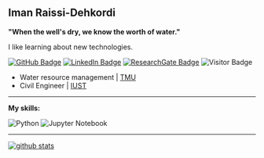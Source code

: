 ## Iman Raissi-Dehkordi 

**"When the well's dry, we know the worth of water."**

I like learning about new technologies.

[![GitHub Badge](https://img.shields.io/github/followers/ImanRaissi?style=social)](https://github.com/ImanRaissi?tab=followers)
[![LinkedIn Badge](https://img.shields.io/badge/My-LinkedIn-blue)](https://www.linkedin.com/in/iman-raissi50b7a61b4/)
[![ResearchGate Badge](https://img.shields.io/badge/My-ResearchGate-brightgreen)](https://www.researchgate.net/profile/Iman-Dehkordi)
![Visitor Badge](https://visitor-badge.laobi.icu/badge?page_id=ImanRaissi.ImanRaissi)



- Water resource management | [TMU](https://www.usnews.com/education/best-global-universities/tarbiat-modares-university-528825)
- Civil Engineer | [IUST](https://www.timeshighereducation.com/world-university-rankings/iran-university-science-and-technology)

---
**My skills:**

![Python](https://img.shields.io/badge/python-3670A0?style=for-the-badge&logo=python&logoColor=ffdd54) 
![Jupyter Notebook](https://img.shields.io/badge/jupyter-%23FA0F00.svg?style=for-the-badge&logo=jupyter&logoColor=white)


---

[![github stats](https://github-readme-stats.vercel.app/api?username=ImanRaissi&count_private=true&show_icons=true&theme=radical&hide_rank=false)](https://github.com/anuraghazra/github-readme-stats)
